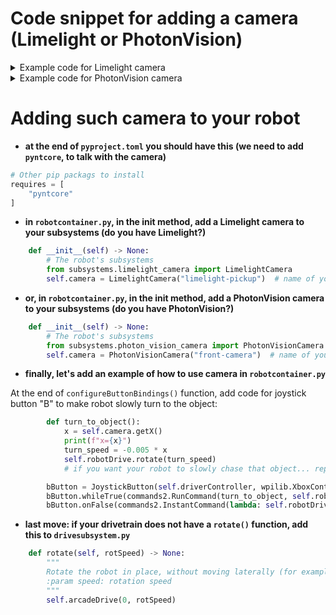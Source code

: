 # Code snippet for adding a camera (Limelight or PhotonVision)

<details>
<summary>Example code for Limelight camera</summary>

- **this goes to `subsystems/limelight_camera.py`**
```python
#
# Copyright (c) FIRST and other WPILib contributors.
# Open Source Software; you can modify and/or share it under the terms of
# the WPILib BSD license file in the root directory of this project.
#

from wpilib import Timer
from commands2 import Subsystem
from ntcore import NetworkTableInstance


class LimelightCamera(Subsystem):
    def __init__(self, cameraName: str) -> None:
        super().__init__()

        self.cameraName = _fix_name(cameraName)

        instance = NetworkTableInstance.getDefault()
        self.table = instance.getTable(self.cameraName)
        self._path = self.table.getPath()

        self.pipelineIndexRequest = self.table.getDoubleTopic("pipeline").publish()
        self.pipelineIndex = self.table.getDoubleTopic("getpipe").getEntry(-1)
        # "cl" and "tl" are additional latencies in milliseconds

        self.ledMode = self.table.getIntegerTopic("ledMode").getEntry(-1)
        self.camMode = self.table.getIntegerTopic("camMode").getEntry(-1)
        self.tx = self.table.getDoubleTopic("tx").getEntry(0.0)
        self.ty = self.table.getDoubleTopic("ty").getEntry(0.0)
        self.ta = self.table.getDoubleTopic("ta").getEntry(0.0)
        self.hb = self.table.getIntegerTopic("hb").getEntry(0)
        self.lastHeartbeat = 0
        self.lastHeartbeatTime = 0
        self.heartbeating = False

    def setPipeline(self, index: int):
        self.pipelineIndexRequest.set(float(index))

    def getPipeline(self) -> int:
        return int(self.pipelineIndex.get(-1))

    def getA(self) -> float:
        return self.ta.get()

    def getX(self) -> float:
        return self.tx.get()

    def getY(self) -> float:
        return self.ty.get()

    def getHB(self) -> float:
        return self.hb.get()

    def hasDetection(self):
        if self.getX() != 0.0 and self.heartbeating:
            return True

    def getSecondsSinceLastHeartbeat(self) -> float:
        return Timer.getFPGATimestamp() - self.lastHeartbeatTime

    def periodic(self) -> None:
        now = Timer.getFPGATimestamp()
        heartbeat = self.getHB()
        if heartbeat != self.lastHeartbeat:
            self.lastHeartbeat = heartbeat
            self.lastHeartbeatTime = now
        heartbeating = now < self.lastHeartbeatTime + 5  # no heartbeat for 5s => stale camera
        if heartbeating != self.heartbeating:
            print(f"Camera {self.cameraName} is " + ("UPDATING" if heartbeating else "NO LONGER UPDATING"))
        self.heartbeating = heartbeating


def _fix_name(name: str):
    if not name:
        name = "limelight"
    return name

```

</details>

<details>
<summary>Example code for PhotonVision camera</summary>

- **this goes to `subsystems/photon_vision_camera.py`**
  (this code is different from code of a more advanced `PhotonCamera` in `photonlibpy` library from PhotonVision team)

```python
#
# Copyright (c) FIRST and other WPILib contributors.
# Open Source Software; you can modify and/or share it under the terms of
# the WPILib BSD license file in the root directory of this project.
#

from wpilib import Timer
from commands2 import Subsystem
from ntcore import NetworkTableInstance


class PhotonVisionCamera(Subsystem):
    def __init__(self, cameraName: str) -> None:
        super().__init__()

        assert cameraName, "cameraName must be specified"
        self.cameraName = cameraName

        instance = NetworkTableInstance.getDefault()
        self.table = instance.getTable("photonvision").getSubTable(self.cameraName)
        self._path = self.table.getPath()

        self.pipelineIndexRequest = self.table.getIntegerTopic("pipelineIndexRequest").publish()
        self.pipelineIndex = self.table.getIntegerTopic("pipelineIndexState").getEntry(-1)

        self.driverModeRequest = self.table.getBooleanTopic("driverModeRequest").publish()
        self.driverMode = self.table.getBooleanTopic("driverMode").getEntry(False)

        self.tx = self.table.getDoubleTopic("targetYaw").getEntry(0.0)
        self.ty = self.table.getDoubleTopic("targetPitch").getEntry(0.0)
        self.ta = self.table.getDoubleTopic("targetArea").getEntry(0.0)
        self.hb = self.table.getIntegerTopic("heartbeat").getEntry(0)
        self.hasTarget = self.table.getBooleanTopic("hasTarget").getEntry(False)
        self.latencyMillis = self.table.getDoubleTopic("latencyMillis").getEntry(0)

        self.lastHeartbeat = 0
        self.lastHeartbeatTime = 0
        self.heartbeating = False

    def setPipeline(self, index: int):
        self.pipelineIndexRequest.set(index)

    def getPipeline(self) -> int:
        return self.pipelineIndex.get(-1)

    def setDriverMode(self, enabled: bool):
        self.driverModeRequest.set(enabled)

    def getDriverMode(self) -> bool:
        return self.driverMode.get(False)

    def getA(self) -> float:
        return self.ta.get()

    def getX(self) -> float:
        return self.tx.get()

    def getY(self) -> float:
        return self.ty.get()

    def getHB(self) -> float:
        return self.hb.get()

    def hasDetection(self):
        if self.hasTarget.get() and self.heartbeating:
            return True

    def getSecondsSinceLastHeartbeat(self) -> float:
        return Timer.getFPGATimestamp() - self.lastHeartbeatTime

    def periodic(self) -> None:
        now = Timer.getFPGATimestamp()
        heartbeat = self.getHB()
        if heartbeat != self.lastHeartbeat:
            self.lastHeartbeat = heartbeat
            self.lastHeartbeatTime = now
        heartbeating = now < self.lastHeartbeatTime + 5  # no heartbeat for 5s => stale camera
        if heartbeating != self.heartbeating:
            print(f"Camera {self.cameraName} is " + ("UPDATING" if heartbeating else "NO LONGER UPDATING"))
        self.heartbeating = heartbeating

```
</details>

# Adding such camera to your robot

- **at the end of `pyproject.toml` you should have this (we need to add `pyntcore`, to talk with the camera)**

```python
# Other pip packags to install
requires = [
    "pyntcore"
]
```

- **in `robotcontainer.py`, in the __init__ method, add a Limelight camera to your subsystems (do you have Limelight?)**
```python
    def __init__(self) -> None:
        # The robot's subsystems
        from subsystems.limelight_camera import LimelightCamera
        self.camera = LimelightCamera("limelight-pickup")  # name of your camera goes in parentheses

```

- **or, in `robotcontainer.py`, in the __init__ method, add a PhotonVision camera to your subsystems (do you have PhotonVision?)**
```python
    def __init__(self) -> None:
        # The robot's subsystems
        from subsystems.photon_vision_camera import PhotonVisionCamera
        self.camera = PhotonVisionCamera("front-camera")  # name of your camera goes in parentheses
```

- **finally, let's add an example of how to use camera in `robotcontainer.py`**

At the end of `configureButtonBindings()` function, add code for joystick button "B" to make robot slowly turn to the object:
```python
        def turn_to_object():
            x = self.camera.getX()
            print(f"x={x}")
            turn_speed = -0.005 * x
            self.robotDrive.rotate(turn_speed)
            # if you want your robot to slowly chase that object... replace this line above with: self.robotDrive.arcadeDrive(0.1, turn_speed)

        bButton = JoystickButton(self.driverController, wpilib.XboxController.Button.kB)
        bButton.whileTrue(commands2.RunCommand(turn_to_object, self.robotDrive))
        bButton.onFalse(commands2.InstantCommand(lambda: self.robotDrive.drive(0, 0, 0, False, False)))
```

- **last move: if your drivetrain does not have a `rotate()` function, add this to `drivesubsystem.py`**
```python
    def rotate(self, rotSpeed) -> None:
        """
        Rotate the robot in place, without moving laterally (for example, for aiming)
        :param speed: rotation speed 
        """
        self.arcadeDrive(0, rotSpeed)
```
